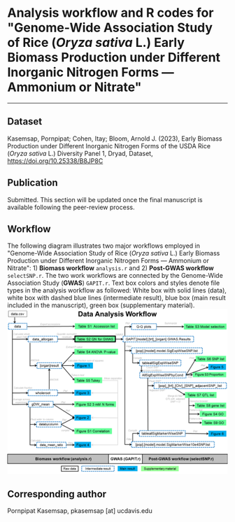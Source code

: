 # Analysis workflow and R codes for "Genome-Wide Association Study of Rice (*Oryza sativa* L.) Early Biomass Production under Different Inorganic Nitrogen Forms — Ammonium or Nitrate"
---
## Dataset
Kasemsap, Pornpipat; Cohen, Itay; Bloom, Arnold J. (2023), Early Biomass Production under Different Inorganic Nitrogen Forms of the USDA Rice (*Oryza sativa* L.) Diversity Panel 1, Dryad, Dataset, https://doi.org/10.25338/B8JP8C
## Publication
Submitted. This section will be updated once the final manuscript is available following the peer-review process.
## Workflow
The following diagram illustrates two major workflows employed in "Genome-Wide Association Study of Rice (*Oryza sativa* L.) Early Biomass Production under Different Inorganic Nitrogen Forms — Ammonium or Nitrate": 1) **Biomass workflow** ```analysis.r``` and 2) **Post-GWAS workflow** ```selectSNP.r```. The two work workflows are connected by the Genome-Wide Association Study (**GWAS**) ```GAPIT.r```. Text box colors and styles denote file types in the analysis workflow as followed: White box with solid lines (data), white box with dashed blue lines (intermediate result), blue box (main result included in the manuscript), green box (supplementary material).
![workflow](RDP1_Nform_workflow.png)
## Corresponding author
Pornpipat Kasemsap, pkasemsap [at] ucdavis.edu
